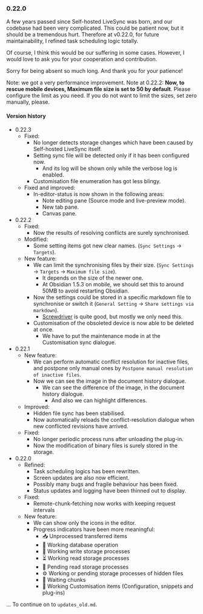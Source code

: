 ### 0.22.0
A few years passed since Self-hosted LiveSync was born, and our codebase had been very complicated. This could be patient now, but it should be a tremendous hurt.
Therefore at v0.22.0, for future maintainability, I refined task scheduling logic totally.

Of course, I think this would be our suffering in some cases. However, I would love to ask you for your cooperation and contribution.

Sorry for being absent so much long. And thank you for your patience!

Note: we got a very performance improvement.
Note at 0.22.2: **Now, to rescue mobile devices, Maximum file size is set to 50 by default**. Please configure the limit as you need. If you do not want to limit the sizes, set zero manually, please.

#### Version history
- 0.22.3
  - Fixed:
    - No longer detects storage changes which have been caused by Self-hosted LiveSync itself.
    - Setting sync file will be detected only if it has been configured now.
      - And its log will be shown only while the verbose log is enabled.
    - Customisation file enumeration has got less blingy.
  - Fixed and improved:
    - In-editor-status is now shown in the following areas:
      - Note editing pane (Source mode and live-preview mode).
      - New tab pane.
      - Canvas pane.
- 0.22.2
  - Fixed:
    - Now the results of resolving conflicts are surely synchronised.
  - Modified:
    - Some setting items got new clear names. (`Sync Settings` -> `Targets`).
  - New feature:
    - We can limit the synchronising files by their size. (`Sync Settings` -> `Targets` -> `Maximum file size`).
      - It depends on the size of the newer one.
      - At Obsidian 1.5.3 on mobile, we should set this to around 50MB to avoid restarting Obsidian.
    - Now the settings could be stored in a specific markdown file to synchronise or switch it (`General Setting` -> `Share settings via markdown`).
      - [Screwdriver](https://github.com/vrtmrz/obsidian-screwdriver) is quite good, but mostly we only need this.
    - Customisation of the obsoleted device is now able to be deleted at once.
      - We have to put the maintenance mode in at the Customisation sync dialogue.
- 0.22.1
  - New feature:
    - We can perform automatic conflict resolution for inactive files, and postpone only manual ones by `Postpone manual resolution of inactive files`.
    - Now we can see the image in the document history dialogue.
      - We can see the difference of the image, in the document history dialogue.
        - And also we can highlight differences.
  - Improved:
    - Hidden file sync has been stabilised.
    - Now automatically reloads the conflict-resolution dialogue when new conflicted revisions have arrived.
  - Fixed:
    - No longer periodic process runs after unloading the plug-in.
    - Now the modification of binary files is surely stored in the storage.
- 0.22.0
  - Refined:
    - Task scheduling logics has been rewritten.
    - Screen updates are also now efficient.
    - Possibly many bugs and fragile behaviour has been fixed.
    - Status updates and logging have been thinned out to display.
  - Fixed:
    - Remote-chunk-fetching now works with keeping request intervals
  - New feature:
    - We can show only the icons in the editor.
    - Progress indicators have been more meaningful:
      -   📥 Unprocessed transferred items
      -   📄 Working database operation
      -   💾 Working write storage processes
      -   ⏳ Working read storage processes
      -   🛫 Pending read storage processes
      -   ⚙️ Working or pending storage processes of hidden files
      -   🧩 Waiting chunks
      -   🔌 Working Customisation items (Configuration, snippets and plug-ins)


... To continue on to `updates_old.md`.